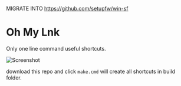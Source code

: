 MIGRATE INTO https://github.com/setupfw/win-sf

# Oh My Lnk

Only one line command useful shortcuts.

![Screenshot](https://user-images.githubusercontent.com/13063376/191416179-df688450-beb7-4984-8373-4721d59aa523.png)

download this repo and click `make.cmd` will create all shortcuts in build folder.
